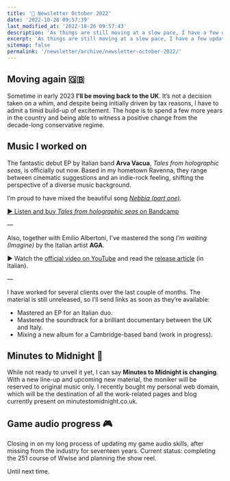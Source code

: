 ```yaml
---
title: '💬 Newsletter October 2022'
date: '2022-10-26 09:57:39'
last_modified_at: '2022-10-26 09:57:43'
description: 'As things are still moving at a slow pace, I have a few updates, both personal and work-related.'
excerpt: 'As things are still moving at a slow pace, I have a few updates, both personal and work-related.'
sitemap: false
permalink: '/newsletter/archive/newsletter-october-2022/'
---
```

## Moving again 🇬🇧

Sometime in early 2023 **I’ll be moving back to the UK**. It’s not a decision taken on a whim, and despite being initially driven by tax reasons, I have to admit a timid build-up of excitement. The hope is to spend a few more years in the country and being able to witness a positive change from the decade-long conservative regime.

## Music I worked on

The fantastic debut EP by Italian band **Arva Vacua**, *Tales from holographic seas*, is officially out now. Based in my hometown Ravenna, they range between cinematic suggestions and an indie-rock feeling, shifting the perspective of a diverse music background.

I’m proud to have mixed the beautiful song [*Nebbia (part one)*](https://arvavacua.bandcamp.com/track/nebbia-part-one).

[▶️ Listen and buy *Tales from holographic seas* on Bandcamp](https://arvavacua.bandcamp.com/album/tales-from-holographic-seas)

—

Also, together with Emilio Albertoni, I've mastered the song _I'm waiting (Imagine)_ by the Italian artist **AGA**. 

▶️ Watch the [official video on YouTube](https://youtu.be/BCJHjjzONf4) and read the [release article](https://www.rockon.it/musica/video/aga-guarda-il-nuovo-video-im-waiting-imagine/) (in Italian).

—

I have worked for several clients over the last couple of months. The material is still unreleased, so I’ll send links as soon as they’re available:

- Mastered an EP for an Italian duo.
- Mastered the soundtrack for a brilliant documentary between the UK and Italy.
- Mixing a new album for a Cambridge-based band (work in progress).

## Minutes to Midnight 🎵

While not ready to unveil it yet, I can say **Minutes to Midnight is changing**. With a new line-up and upcoming new material, the moniker will be reserved to original music only. I recently bought my personal web domain, which will be the destination of all the work-related pages and blog currently present on minutestomidnight.co.uk.

## Game audio progress 🎮

Closing in on my long process of updating my game audio skills, after missing from the industry for seventeen years. Current status: completing the 251 course of Wwise and planning the show reel.

Until next time.